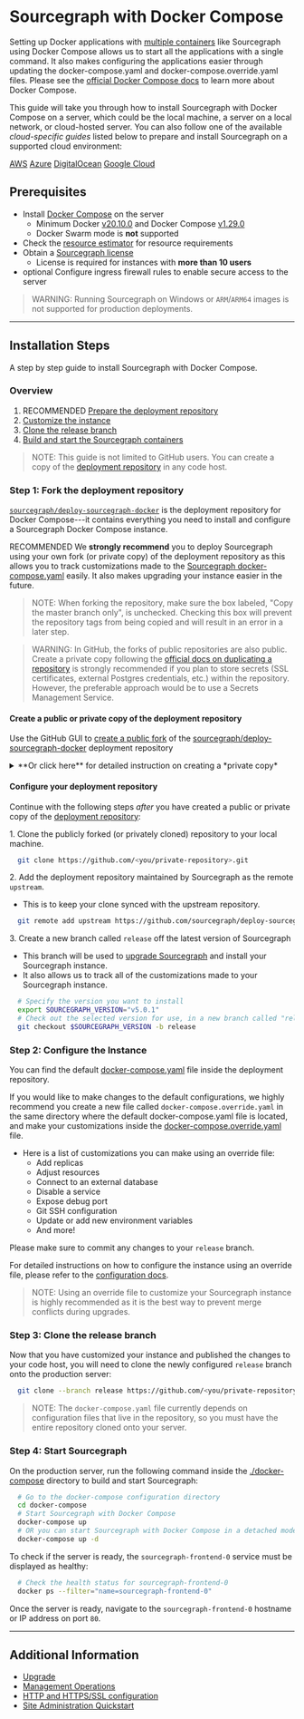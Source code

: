 # Sourcegraph with Docker Compose

Setting up Docker applications with [multiple containers](https://www.docker.com/resources/what-container) like Sourcegraph using Docker Compose allows us to start all the applications with a single command. It also makes configuring the applications easier through updating the docker-compose.yaml and docker-compose.override.yaml files. Please see the [official Docker Compose docs](https://docs.docker.com/compose/) to learn more about Docker Compose.

This guide will take you through how to install Sourcegraph with Docker Compose on a server, which could be the local machine, a server on a local network, or cloud-hosted server. You can also follow one of the available *cloud-specific guides* listed below to prepare and install Sourcegraph on a supported cloud environment:

<div class="getting-started">
  <a class="btn btn-secondary text-center" href="aws">AWS</a>
  <a class="btn btn-secondary text-center" href="azure">Azure</a>
  <a class="btn btn-secondary text-center" href="digitalocean">DigitalOcean</a>
  <a class="btn btn-secondary text-center" href="google_cloud">Google Cloud</a>
</div>

## Prerequisites

  - Install [Docker Compose](https://docs.docker.com/compose/) on the server 
    - Minimum Docker [v20.10.0](https://docs.docker.com/engine/release-notes/#20100) and Docker Compose [v1.29.0](https://docs.docker.com/compose/release-notes/#1290)
    - Docker Swarm mode is **not** supported
  - Check the [resource estimator](../resource_estimator.md) for resource requirements
  - Obtain a [Sourcegraph license](https://about.sourcegraph.com/pricing/)
    - License is required for instances with **more than 10 users**
  - <span class="badge badge-beta">optional</span> Configure ingress firewall rules to enable secure access to the server

>WARNING: Running Sourcegraph on Windows or `ARM`/`ARM64` images is not supported for production deployments.

---

## Installation Steps

A step by step guide to install Sourcegraph with Docker Compose.

### Overview

 1. <span class="badge badge-note">RECOMMENDED</span> [Prepare the deployment repository](#step-1-prepare-the-deployment-repository)
 2. [Customize the instance](#step-2-configure-the-instance)
 3. [Clone the release branch](#step-3-clone-the-release-branch)
 4. [Build and start the Sourcegraph containers](#step-4-start-sourcegraph)

>NOTE: This guide is not limited to GitHub users. You can create a copy of the [deployment repository](https://github.com/sourcegraph/deploy-sourcegraph-docker/) in any code host. 

### Step 1: Fork the deployment repository

[`sourcegraph/deploy-sourcegraph-docker`](https://github.com/sourcegraph/deploy-sourcegraph-docker/) is the deployment repository for Docker Compose---it contains everything you need to install and configure a Sourcegraph Docker Compose instance. 

<span class="badge badge-note">RECOMMENDED</span> We **strongly recommend** you to deploy Sourcegraph using your own fork (or private copy) of the deployment repository as this allows you to track customizations made to the [Sourcegraph docker-compose.yaml](https://github.com/sourcegraph/deploy-sourcegraph-docker/blob/master/docker-compose/docker-compose.yaml) easily. It also makes upgrading your instance easier in the future.

> NOTE: When forking the repository, make sure the box labeled, "Copy the master branch only", is unchecked. Checking this box will prevent the repository tags from being copied and will result in an error in a later step. 


> WARNING: In GitHub, the forks of public repositories are also public. Create a private copy following the [official docs on duplicating a repository](https://docs.github.com/en/repositories/creating-and-managing-repositories/duplicating-a-repository) is strongly recommended if you plan to store secrets (SSL certificates, external Postgres credentials, etc.) within the repository. However, the preferable approach would be to use a Secrets Management Service. 


#### Create a public or private copy of the deployment repository

Use the GitHub GUI to [create a public fork](https://docs.github.com/en/get-started/quickstart/fork-a-repo#forking-a-repository) of the [sourcegraph/deploy-sourcegraph-docker](https://github.com/sourcegraph/deploy-sourcegraph-docker/) deployment repository

<details>
  <summary>**Or click here** for detailed instruction on creating a *private copy*</summary>

##### Using a private copy of the deployment repository

1\. Create an [empty private repository](https://docs.github.com/en/repositories/creating-and-managing-repositories/creating-a-new-repository), for example `<you/private-repository>` in GitHub.

2\. Bare clone the deployment repository. 

```bash
  git clone --bare https://github.com/sourcegraph/deploy-sourcegraph-docker/
```

3\. Navigate to the bare clone and mirror push it to your private repository.

```bash
  cd deploy-sourcegraph-docker.git
  git push --mirror https://github.com/<you/private-repository>.git
```

4\. Remove your local bare clone. 

```bash
  cd ..
  rm -rf deploy-sourcegraph-docker.git
```

5\. Private repository clone URL

If you are deploying using our start up scripts, please check with your code host on how to generate a URL for cloning private repository
For example, GitHub users can include their personal access token to clone repositories they have access to using the following URL:

```bash
# Please make sure to discard the token after the deployment for security purpose
https://<PERSONAL-ACCESS-TOKEN>@github.com/<USERNAME>/<REPO>.git
```

</details>

#### Configure your deployment repository

Continue with the following steps *after* you have created a public or private copy of the [deployment repository](https://github.com/sourcegraph/deploy-sourcegraph-docker/):

1\. Clone the publicly forked (or privately cloned) repository to your local machine. 

```bash
  git clone https://github.com/<you/private-repository>.git 
```

2\. Add the deployment repository maintained by Sourcegraph as the remote `upstream`.

  - This is to keep your clone synced with the upstream repository.

```bash
  git remote add upstream https://github.com/sourcegraph/deploy-sourcegraph-docker
```

3\. Create a new branch called `release` off the latest version of Sourcegraph

  - This branch will be used to [upgrade Sourcegraph](upgrade.md) and install your Sourcegraph instance.
  - It also allows us to track all of the customizations made to your Sourcegraph instance. 

```bash
  # Specify the version you want to install
  export SOURCEGRAPH_VERSION="v5.0.1"
  # Check out the selected version for use, in a new branch called "release"
  git checkout $SOURCEGRAPH_VERSION -b release
```

### Step 2: Configure the Instance

You can find the default [docker-compose.yaml](https://github.com/sourcegraph/deploy-sourcegraph-docker/blob/master/docker-compose/docker-compose.yaml) file inside the deployment repository.

If you would like to make changes to the default configurations, we highly recommend you create a new file called `docker-compose.override.yaml` in the same directory where the default docker-compose.yaml file is located, and make your customizations inside the [docker-compose.override.yaml](configuration.md#what-is-an-override-file) file.

- Here is a list of customizations you can make using an override file:
  - Add replicas
  - Adjust resources
  - Connect to an external database
  - Disable a service
  - Expose debug port
  - Git SSH configuration
  - Update or add new environment variables
  - And more!

Please make sure to commit any changes to your `release` branch.

For detailed instructions on how to configure the instance using an override file, please refer to the [configuration docs](configuration.md).

> NOTE: Using an override file to customize your Sourcegraph instance is highly recommended as it is the best way to prevent merge conflicts during upgrades.

### Step 3: Clone the release branch

Now that you have customized your instance and published the changes to your code host, you will need to clone the newly configured `release` branch onto the production server: 

```bash
  git clone --branch release https://github.com/<you/private-repository>.git 
```

> NOTE: The `docker-compose.yaml` file currently depends on configuration files that live in the repository, so you must have the entire repository cloned onto your server.

### Step 4: Start Sourcegraph

On the production server, run the following command inside the [./docker-compose](https://github.com/sourcegraph/deploy-sourcegraph-docker/tree/master/docker-compose) directory to build and start Sourcegraph:

```bash
  # Go to the docker-compose configuration directory
  cd docker-compose
  # Start Sourcegraph with Docker Compose
  docker-compose up
  # OR you can start Sourcegraph with Docker Compose in a detached mode
  docker-compose up -d
```

To check if the server is ready, the `sourcegraph-frontend-0` service must be displayed as healthy:

```bash
  # Check the health status for sourcegraph-frontend-0
  docker ps --filter="name=sourcegraph-frontend-0"
```

Once the server is ready, navigate to the `sourcegraph-frontend-0` hostname or IP address on port `80`.  

---

## Additional Information

- [Upgrade](upgrade.md)
- [Management Operations](operations.md)
- [HTTP and HTTPS/SSL configuration](../../../admin/http_https_configuration.md#sourcegraph-via-docker-compose-caddy-2)
- [Site Administration Quickstart](../../../admin/how-to/site-admin-quickstart.md)
